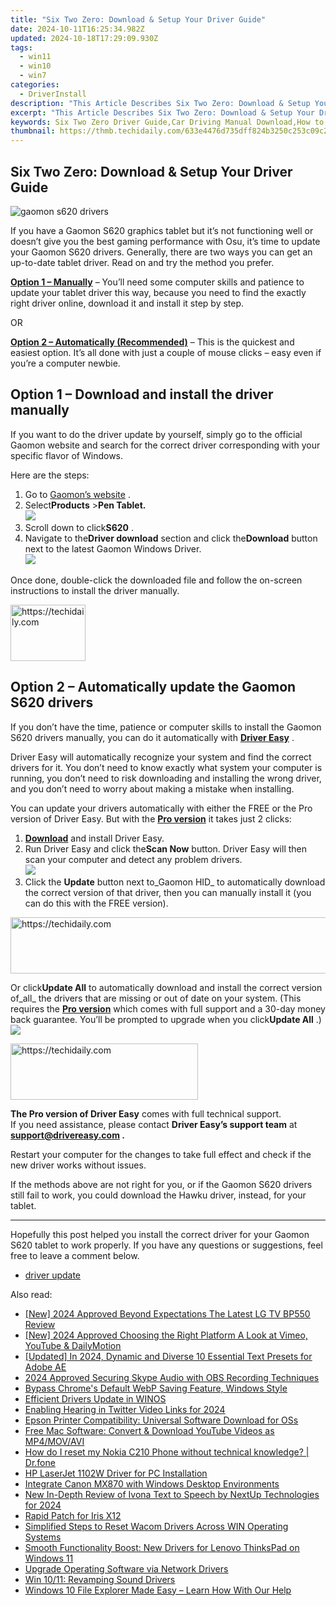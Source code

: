 ```yaml
---
title: "Six Two Zero: Download & Setup Your Driver Guide"
date: 2024-10-11T16:25:34.982Z
updated: 2024-10-18T17:29:09.930Z
tags:
  - win11
  - win10
  - win7
categories:
  - DriverInstall
description: "This Article Describes Six Two Zero: Download & Setup Your Driver Guide"
excerpt: "This Article Describes Six Two Zero: Download & Setup Your Driver Guide"
keywords: Six Two Zero Driver Guide,Car Driving Manual Download,How to Set up Your Vehicle's Driver Guide,Official Car Instructional Guide,Vehicle Owner's Manual Setup Instructions,Free Downloadable Car Driver Guide,Easy Installation of Vehicle User Manual
thumbnail: https://thmb.techidaily.com/633e4476d735dff824b3250c253c09c234e7613f83678c9c2635006dd72b341f.jpg
---
```


## Six Two Zero: Download & Setup Your Driver Guide

![gaomon s620 drivers](https://images.drivereasy.com/wp-content/uploads/2021/03/gaomon-s620-tablet.jpg)

 If you have a Gaomon S620 graphics tablet but it’s not functioning well or doesn’t give you the best gaming performance with Osu, it’s time to update your Gaomon S620 drivers. Generally, there are two ways you can get an up-to-date tablet driver. Read on and try the method you prefer.

**[Option 1 – Manually](#option1)** – You’ll need some computer skills and patience to update your tablet driver this way, because you need to find the exactly right driver online, download it and install it step by step.

OR

**[Option 2 – Automatically (Recommended)](#option2)**  – This is the quickest and easiest option. It’s all done with just a couple of mouse clicks – easy even if you’re a computer newbie.

## Option 1 – Download and install the driver manually

 If you want to do the driver update by yourself, simply go to the official Gaomon website and search for the correct driver corresponding with your specific flavor of Windows.

Here are the steps:

1. Go to [Gaomon’s website](https://www.gaomon.net/) .
2. Select**Products** \>**Pen Tablet.**  
![](https://images.drivereasy.com/wp-content/uploads/2021/03/manual-update-1.jpg)
3. Scroll down to click**S620** .
4. Navigate to the**Driver download** section and click the**Download** button next to the latest Gaomon Windows Driver.  
![](https://images.drivereasy.com/wp-content/uploads/2021/03/manual-update-2.jpg)

 Once done, double-click the downloaded file and follow the on-screen instructions to install the driver manually.

<!-- affiliate ads begin -->
<a href="https://25home.pxf.io/c/5597632/2148635/16836" target="_top" id="2148635">
  <img src="//a.impactradius-go.com/display-ad/16836-2148635" border="0" alt="https://techidaily.com" width="120" height="90"/>
</a>
<img height="0" width="0" src="https://25home.pxf.io/i/5597632/2148635/16836" style="position:absolute;visibility:hidden;" border="0" />
<!-- affiliate ads end -->

## Option 2 – Automatically update the Gaomon S620 drivers

 If you don’t have the time, patience or computer skills to install the Gaomon S620 drivers manually, you can do it automatically with **[Driver Easy](https://tools.techidaily.com/drivereasy/download/)**  .

 Driver Easy will automatically recognize your system and find the correct drivers for it. You don’t need to know exactly what system your computer is running, you don’t need to risk downloading and installing the wrong driver, and you don’t need to worry about making a mistake when installing.

 You can update your drivers automatically with either the FREE or the Pro version of Driver Easy. But with the **[Pro version](https://tools.techidaily.com/drivereasy/download/)**  it takes just 2 clicks:

1. **[Download](https://tools.techidaily.com/drivereasy/download/)**  and install Driver Easy.
2. Run Driver Easy and click the**Scan Now** button. Driver Easy will then scan your computer and detect any problem drivers.  
![](https://images.drivereasy.com/wp-content/uploads/2021/03/de-borderless.jpg)
3. Click the **Update**  button next to_Gaomon HID_ to automatically download the correct version of that driver, then you can manually install it (you can do this with the FREE version).  

<!-- affiliate ads begin -->
<a href="https://versadesk.pxf.io/c/5597632/1815679/21290" target="_top" id="1815679">
  <img src="//a.impactradius-go.com/display-ad/21290-1815679" border="0" alt="https://techidaily.com" width="728" height="90"/>
</a>
<img height="0" width="0" src="https://versadesk.pxf.io/i/5597632/1815679/21290" style="position:absolute;visibility:hidden;" border="0" />
<!-- affiliate ads end -->

 Or click**Update All** to automatically download and install the correct version of_all_ the drivers that are missing or out of date on your system. (This requires the **[Pro version](https://tools.techidaily.com/drivereasy/download/)**  which comes with full support and a 30-day money back guarantee. You’ll be prompted to upgrade when you click**Update All** .)  
![](https://images.drivereasy.com/wp-content/uploads/2021/03/gaomon-s620-driver.jpg)

<!-- affiliate ads begin -->
<a href="https://aligracehair.sjv.io/c/5597632/1938693/19272" target="_top" id="1938693">
  <img src="//a.impactradius-go.com/display-ad/19272-1938693" border="0" alt="https://techidaily.com" width="300" height="90"/>
</a>
<img height="0" width="0" src="https://aligracehair.sjv.io/i/5597632/1938693/19272" style="position:absolute;visibility:hidden;" border="0" />
<!-- affiliate ads end -->

**The Pro version of Driver Easy** comes with full technical support.  
 If you need assistance, please contact **Driver Easy’s support team** at **[support@drivereasy.com](mailto:support@drivereasy.com) .**

 Restart your computer for the changes to take full effect and check if the new driver works without issues.

 If the methods above are not right for you, or if the Gaomon S620 drivers still fail to work, you could download the Hawku driver, instead, for your tablet.

---

 Hopefully this post helped you install the correct driver for your Gaomon S620 tablet to work properly. If you have any questions or suggestions, feel free to leave a comment below.

* [driver update](https://store.drivereasy.com/order/cart.php?PRODS=4731822&QTY=1&AFFILIATE=108875)

<ins class="adsbygoogle"
     style="display:block"
     data-ad-format="autorelaxed"
     data-ad-client="ca-pub-7571918770474297"
     data-ad-slot="1223367746"></ins>

<ins class="adsbygoogle"
     style="display:block"
     data-ad-client="ca-pub-7571918770474297"
     data-ad-slot="8358498916"
     data-ad-format="auto"
     data-full-width-responsive="true"></ins>

<span class="atpl-alsoreadstyle">Also read:</span>
<div><ul>
<li><a href="https://vp-tips.techidaily.com/new-2024-approved-beyond-expectations-the-latest-lg-tv-bp550-review/"><u>[New] 2024 Approved Beyond Expectations The Latest LG TV BP550 Review</u></a></li>
<li><a href="https://youtube-lab.techidaily.com/024-approved-choosing-the-right-platform-a-look-at-vimeo-youtube-and-dailymotion/"><u>[New] 2024 Approved Choosing the Right Platform A Look at Vimeo, YouTube & DailyMotion</u></a></li>
<li><a href="https://fox-links.techidaily.com/updated-in-2024-dynamic-and-diverse-10-essential-text-presets-for-adobe-ae/"><u>[Updated] In 2024, Dynamic and Diverse 10 Essential Text Presets for Adobe AE</u></a></li>
<li><a href="https://screen-recording.techidaily.com/2024-approved-securing-skype-audio-with-obs-recording-techniques/"><u>2024 Approved Securing Skype Audio with OBS Recording Techniques</u></a></li>
<li><a href="https://win11.techidaily.com/bypass-chromes-default-webp-saving-feature-windows-style/"><u>Bypass Chrome's Default WebP Saving Feature, Windows Style</u></a></li>
<li><a href="https://driver-install.techidaily.com/efficient-drivers-update-in-winos/"><u>Efficient Drivers Update in WINOS</u></a></li>
<li><a href="https://twitter-videos.techidaily.com/enabling-hearing-in-twitter-video-links-for-2024/"><u>Enabling Hearing in Twitter Video Links for 2024</u></a></li>
<li><a href="https://driver-install.techidaily.com/epson-printer-compatibility-universal-software-download-for-oss/"><u>Epson Printer Compatibility: Universal Software Download for OSs</u></a></li>
<li><a href="https://win-advanced.techidaily.com/free-mac-software-convert-and-download-youtube-videos-as-mp4movavi/"><u>Free Mac Software: Convert & Download YouTube Videos as MP4/MOV/AVI</u></a></li>
<li><a href="https://techidaily.com/how-do-i-reset-my-nokia-c210-phone-without-technical-knowledge-drfone-by-drfone-reset-android-reset-android/"><u>How do I reset my Nokia C210 Phone without technical knowledge? | Dr.fone</u></a></li>
<li><a href="https://driver-install.techidaily.com/hp-laserjet-1102w-driver-for-pc-installation/"><u>HP LaserJet 1102W Driver for PC Installation</u></a></li>
<li><a href="https://driver-install.techidaily.com/integrate-canon-mx870-with-windows-desktop-environments/"><u>Integrate Canon MX870 with Windows Desktop Environments</u></a></li>
<li><a href="https://ai-topics.techidaily.com/new-in-depth-review-of-ivona-text-to-speech-by-nextup-technologies-for-2024/"><u>New In-Depth Review of Ivona Text to Speech by NextUp Technologies for 2024</u></a></li>
<li><a href="https://driver-install.techidaily.com/rapid-patch-for-iris-x12/"><u>Rapid Patch for Iris X12</u></a></li>
<li><a href="https://driver-install.techidaily.com/simplified-steps-to-reset-wacom-drivers-across-win-operating-systems/"><u>Simplified Steps to Reset Wacom Drivers Across WIN Operating Systems</u></a></li>
<li><a href="https://driver-install.techidaily.com/smooth-functionality-boost-new-drivers-for-lenovo-thinkspad-on-windows-11/"><u>Smooth Functionality Boost: New Drivers for Lenovo ThinksPad on Windows 11</u></a></li>
<li><a href="https://driver-install.techidaily.com/upgrade-operating-software-via-network-drivers/"><u>Upgrade Operating Software via Network Drivers</u></a></li>
<li><a href="https://driver-install.techidaily.com/win-1011-revamping-sound-drivers/"><u>Win 10/11: Revamping Sound Drivers</u></a></li>
<li><a href="https://common-error.techidaily.com/windows-10-file-explorer-made-easy-learn-how-with-our-help/"><u>Windows 10 File Explorer Made Easy – Learn How With Our Help</u></a></li>
</ul></div>

